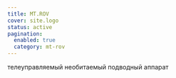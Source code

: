 ```yaml
---
title: MT.ROV
cover: site.logo
status: active
pagination:
  enabled: true
  category: mt-rov
---
```


телеуправляемый необитаемый подводный аппарат
